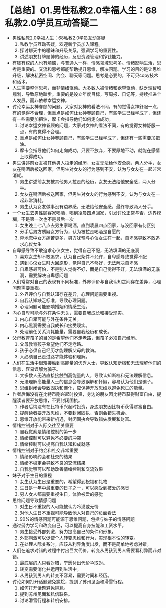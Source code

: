 # 【总结】01.男性私教2.0幸福人生：68私教2.0学员互动答疑二

-   男性私教2.0幸福人生：68私教2.0学员互动答疑
    1.  私教学员互动答疑，欢迎新学员加入课程。
    2.  探讨聊天中的暧昧和升级关系，强调学习的重要性。
    3.  讲述朋友打牌赌博的经历，反思资源管理和挣钱能力。
-   有钱有权的人也有烦恼，与普通人一样，情感领域思考多。情绪影响生活，思考是重要的。交流和思考都能帮助提升思维，解决问题。学习的目的是让思维升级，解决私密空间、约会、聊天等问题。思考是必要的，不可只copy技术和话术。
-   人生需要整体思考，而非情绪驱动。大多数人被情绪和欲望驱动，缺乏理智和规划，导致原地踏步。重要的是设立年度目标，写周报、日记等，持续推进个人发展，而非依赖幸运女神。
-   讨论幸运女神眷顾的问题，大家对女神的看法不同，有的觉得女神舒服一点，有的觉得不合理，但重点是如何让女神眷顾自己，有些学生已经学成了，但还有一些需要加把油，摩卡会指导他们如何走向成功。
    1.  讨论幸运女神眷顾的问题，大家对女神的看法不同，有的觉得女神舒服一点，有的觉得不合理。
    2.  重点是如何让女神眷顾自己，有些学生已经学成了，但还有一些需要加把油。
    3.  摩卡会指导他们如何走向成功，只要不放弃，不要原地不动，就能在感情上取得成功。
-   男生讲述前女友被其他男人拉走的经历，女友无法给他安全感，两人分手，女友在喝酒后被送回家，但男生对女友的行为感到不安，认为与女友在一起非常消耗。
    1.  男生讲述前女友被其他男人拉走的经历，女友无法给他安全感，两人分手。
    2.  女友在喝酒后被送回家，但男生对女友的行为感到不安，认为与女友在一起非常消耗。
    3.  男生认为女友做事没有边界感，无法给他安全感，最终导致两人分手。
-   一个女生去男性顾客家喝酒，喝到凌晨四点回家，引发讨论正常与否，边界模糊，不是第一次也不是最后一次
    1.  女生晚上七八点去男生家喝酒，直到凌晨四点回家，与没回家有何区别
    2.  分手后男方质疑女方行为，认为被拉走喝酒是自愿的
    3.  异地恋中女方痛苦更多，男方犹豫与心仪女生在一起，自卑感导致不敢追求心仪女生
-   自卑感导致不敢追求心仪女生，觉得自己不配，无法填满的无底洞
    1.  喜欢女生却不敢追求，认为自己条件不允许，自卑感导致觉得不配
    2.  遇到心仪女生时大回原形，觉得自己不够好，无法解决自卑感
    3.  自卑感最可怕，不是别人觉得不好，而是自己觉得不好，无法填满的无底洞，需要解决自卑感问题
-   人们常常对自己的表现有不同标准，外界评价与自我认知之间存在差异，心理问题需要重视。
    1.  外界评价与自我认知存在差异，心理问题需要重视。
    2.  自我认知缺乏标准，导致心理问题。
    3.  心理问题可能影响婚姻和情感生活。
-   内心自卑可能与外在条件无关，需要自我成长和接受现实。
    1.  内心自卑可能与外在条件无关。
    2.  内心黑洞需要自我成长和接受现实。
    3.  处理前任关系消耗能量，需要自我经历和成长。
-   父母教育孩子的目的是希望他们不走老路，但孩子必须自己经历。
    1.  父母教育孩子希望他们不走老路。
    2.  孩子必须自己经历才能理解父母的教诲。
    3.  人必须自己走过路才能体验和理解。
-   人们在生活中很难接触到高能量的优秀人士，导致认知断档和无法理解他们的信息，容易误解为骗子。
    1.  大多数人无法直接接触到高能量的人，导致认知断档和无法理解信息。
    2.  无法理解高能量人士的信息会导致误解和怀疑，容易认为他们是骗子。
    3.  思维封闭会导致固执和僵化，应保持开放思维以避免死亡的能量。
-   作者后悔没有在比特币刚兴起时投资，身边的朋友因比特币获得财富自由，提醒读者要开放思维，不要封闭固执。
    1.  作者后悔没有在比特币兴起时投资，身边朋友因比特币获得财富自由。
    2.  提醒读者要开放思维，不要封闭固执，否则会错失机会。
    3.  思维开放能带来新机遇，封闭固执会导致错失发展和财富。
-   情绪控制对于人际交往至关重要
    1.  自我觉察是情绪控制的第一步
    2.  情绪控制可以避免不必要的冲突
    3.  情绪控制可以提高自我认知和成就感
-   情绪控制对于约会和社交非常重要
    1.  情绪影响约会和社交的结果
    2.  情绪不稳定会导致不良的交流结果
    3.  自我觉察可以帮助改善情绪控制和交流效果
-   妹子对于生日的重视
    1.  女生认为生日是重要的，希望得到祝福和礼物
    2.  生日是一年中最重要的日子之一，可以感受到被爱的感觉
    3.  男人女人都需要重视生日，体验被爱的感觉
-   思维问题导致情感问题
    1.  对生日不重视的人可能被认为冷漠或无情
    2.  对他人生日不重视可能导致他人对自己的负面看法
    3.  90%的情感问题可能源于思维问题，包括与妹子的情感问题
-   通过努力学习和改变自己，可以提高自身技能和工资水平。
    1.  男生接受外部刺激，努力提高自己的条件和形象。
    2.  外部刺激可以促使个人转变思维和行为，实现根本性的转变。
    3.  在处理人际关系时，应该从利弊角度出发，而不是简单地考虑对错。
-   人们在追求对错的过程中付出巨大代价，转变从男孩到男人需要看利弊而非对错。
    1.  最底层的人只看对错，宁愿付出代价争取对。
    2.  转变需要消化并运用到生活中。
    3.  从男孩到男人的转变不容易，需要时间和经历。
-   讨论如何打开话题避免尴尬，提到了苏州见面和滑雪行程。
    1.  如何打开话题避免尴尬。
    2.  提到苏州见面和私信联系。
    3.  讨论滑雪行程和转机安排。